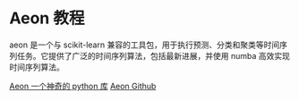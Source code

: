 # Aeon 教程

<show-structure depth="2"/>

aeon 是一个与 scikit-learn 兼容的工具包，用于执行预测、分类和聚类等时间序列任务。它提供了广泛的时间序列算法，包括最新进展，并使用 numba 高效实现时间序列算法。

<seealso>
<category ref="ref_docs">
    <a href="https://mp.weixin.qq.com/s/FcgDklnI5tIaEH6n5yfz7w">Aeon 一个神奇的 python 库</a>
</category>
<category ref="ref_github">
    <a href="https://github.com/aeon-toolkit/aeon">Aeon Github</a>
</category>
<category ref="ref_issues"></category>
<category ref="ref_hf"></category>
<category ref="ref_ms"></category>
</seealso>